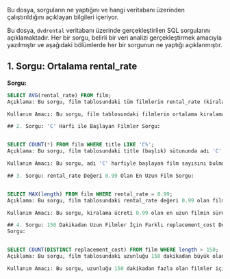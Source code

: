 Bu dosya, sorguların ne yaptığını ve hangi veritabanı üzerinden çalıştırıldığını açıklayan bilgileri içeriyor.

Bu dosya, `dvdrental` veritabanı üzerinde gerçekleştirilen SQL sorgularını açıklamaktadır. Her bir sorgu, belirli bir veri analizi gerçekleştirmek amacıyla yazılmıştır ve aşağıdaki bölümlerde her bir sorgunun ne yaptığı açıklanmıştır.

## 1. **Sorgu: Ortalama rental_rate**

**Sorgu:**

```sql
SELECT AVG(rental_rate) FROM film;
Açıklama: Bu sorgu, film tablosundaki tüm filmlerin rental_rate (kiralama ücreti) sütunundaki değerlerin ortalamasını hesaplar. AVG() fonksiyonu, belirtilen sütundaki tüm sayısal değerlerin ortalamasını döndürür.

Kullanım Amacı: Bu sorgu, film tablosundaki filmlerin ortalama kiralama ücretini bulmak için kullanılır.

## 2. Sorgu: 'C' Harfi ile Başlayan Filmler Sorgu:


SELECT COUNT(*) FROM film WHERE title LIKE 'C%';
Açıklama: Bu sorgu, film tablosundaki title (başlık) sütununda adı 'C' harfiyle başlayan tüm filmleri sayar. LIKE 'C%' ifadesi, başlığı 'C' harfiyle başlayıp ardından herhangi bir karakter dizisini içeren satırları seçer.

Kullanım Amacı: Bu sorgu, adı 'C' harfiyle başlayan film sayısını bulmak için kullanılır.

## 3. Sorgu: rental_rate Değeri 0.99 Olan En Uzun Film Sorgu:


SELECT MAX(length) FROM film WHERE rental_rate = 0.99;
Açıklama: Bu sorgu, film tablosundaki rental_rate değeri 0.99 olan filmler arasında en uzun film süresini bulur. MAX(length) fonksiyonu, belirtilen koşula uyan satırlardan en yüksek length (film süresi) değerini döndürür.

Kullanım Amacı: Bu sorgu, kiralama ücreti 0.99 olan en uzun filmin süresini bulmak için kullanılır.

## 4. Sorgu: 150 Dakikadan Uzun Filmler İçin Farklı replacement_cost Değerleri
Sorgu:


SELECT COUNT(DISTINCT replacement_cost) FROM film WHERE length > 150;
Açıklama: Bu sorgu, film tablosundaki uzunluğu 150 dakikadan büyük olan filmler için farklı replacement_cost (yerine koyma maliyeti) değerlerinin sayısını döndürür. COUNT(DISTINCT replacement_cost) fonksiyonu, belirtilen koşula uyan filmlerdeki farklı replacement_cost değerlerinin sayısını döndürür.

Kullanım Amacı: Bu sorgu, uzunluğu 150 dakikadan fazla olan filmler için kaç farklı replacement_cost değeri olduğunu bulmak için kullanılır.

```
